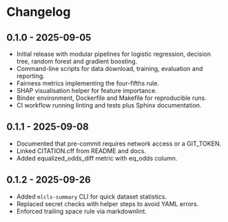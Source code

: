 # Changelog

## 0.1.0 - 2025-09-05

- Initial release with modular pipelines for logistic regression, decision tree,
  random forest and gradient boosting.
- Command-line scripts for data download, training, evaluation and reporting.
- Fairness metrics implementing the four-fifths rule.
- SHAP visualisation helper for feature importance.
- Binder environment, Dockerfile and Makefile for reproducible runs.
- CI workflow running linting and tests plus Sphinx documentation.

## 0.1.1 - 2025-09-08

- Documented that pre-commit requires network access or a GIT_TOKEN.
- Linked CITATION.cff from README and docs.
- Added equalized_odds_diff metric with eq_odds column.

## 0.1.2 - 2025-09-26

- Added `mlcls-summary` CLI for quick dataset statistics.
- Replaced secret checks with helper steps to avoid YAML errors.
- Enforced trailing space rule via markdownlint.
